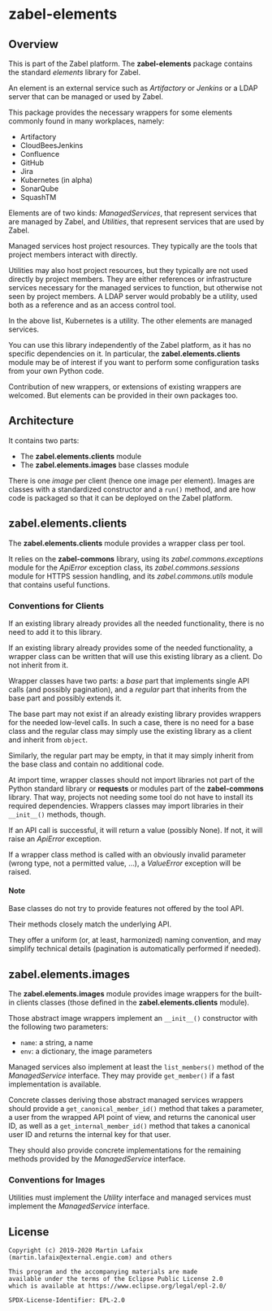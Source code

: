 # zabel-elements

## Overview

This is part of the Zabel platform.  The **zabel-elements** package
contains the standard _elements_ library for Zabel.

An element is an external service such as _Artifactory_ or _Jenkins_ or a
LDAP server that can be managed or used by Zabel.

This package provides the necessary wrappers for some elements commonly
found in many workplaces, namely:

- Artifactory
- CloudBeesJenkins
- Confluence
- GitHub
- Jira
- Kubernetes (in alpha)
- SonarQube
- SquashTM

Elements are of two kinds: _ManagedServices_, that represent services that are
managed by Zabel, and _Utilities_, that represent services that are used by Zabel.

Managed services host project resources.  They typically are the tools that project
members interact with directly.

Utilities may also host project resources, but they typically are not used directly
by project members.  They are either references or infrastructure services necessary
for the managed services to function, but otherwise not seen by project members.
A LDAP server would probably be a utility, used both as a reference and as an access
control tool.

In the above list, Kubernetes is a utility.  The other elements are managed services.

You can use this library independently of the Zabel platform, as it has no
specific dependencies on it.  In particular, the **zabel.elements.clients**
module may be of interest if you want to perform some configuration tasks
from your own Python code.

Contribution of new wrappers, or extensions of existing wrappers are welcomed.
But elements can be provided in their own packages too.

## Architecture

It contains two parts:

- The **zabel.elements.clients** module
- The **zabel.elements.images** base classes module

There is one _image_ per client (hence one image per element).  Images are
classes with a standardized constructor and a `run()` method, and are how
code is packaged so that it can be deployed on the Zabel platform.

## zabel.elements.clients

The **zabel.elements.clients** module provides a wrapper class per
tool.

It relies on the **zabel-commons** library, using its
_zabel.commons.exceptions_ module for the _ApiError_ exception class,
its _zabel.commons.sessions_ module for HTTPS session handling,
and its _zabel.commons.utils_ module that contains useful functions.

### Conventions for Clients

If an existing library already provides all the needed functionality,
there is no need to add it to this library.

If an existing library already provides some of the needed
functionality, a wrapper class can be written that will use this
existing library as a client.  Do not inherit from it.

Wrapper classes have two parts: a _base_ part that implements single
API calls (and possibly pagination), and a _regular_ part that
inherits from the base part and possibly extends it.

The base part may not exist if an already existing library
provides wrappers for the needed low-level calls.  In such a
case, there is no need for a base class and the regular class may simply
use the existing library as a client and inherit from `object`.

Similarly, the regular part may be empty, in that it may simply inherit
from the base class and contain no additional code.

At import time, wrapper classes should not import libraries not part of
the Python standard library or **requests** or modules part of the
**zabel-commons** library.  That way, projects not needing some tool do
not have to install its required dependencies.  Wrappers classes may
import libraries in their `__init__()` methods, though.

If an API call is successful, it will return a value (possibly None).
If not, it will raise an _ApiError_ exception.

If a wrapper class method is called with an obviously invalid parameter
(wrong type, not a permitted value, ...), a _ValueError_ exception will
be raised.

#### Note

Base classes do not try to provide features not offered by the tool API.

Their methods closely match the underlying API.

They offer a uniform (or, at least, harmonized) naming convention,
and may simplify technical details (pagination is automatically
performed if needed).

## zabel.elements.images

The **zabel.elements.images** module provides image wrappers for the
built-in clients classes (those defined in the **zabel.elements.clients**
module).

Those abstract image wrappers implement an `__init__()` constructor with
the following two parameters:

- `name`: a string, a name
- `env`: a dictionary, the image parameters

Managed services also implement at least the `list_members()` method of
the _ManagedService_ interface.  They may provide `get_member()` if a
fast implementation is available.

Concrete classes deriving those abstract managed services wrappers
should provide a `get_canonical_member_id()` method that takes a
parameter, a user from the wrapped API point of view, and returns the
canonical user ID, as well as a `get_internal_member_id()` method that
takes a canonical user ID and returns the internal key for that user.

They should also provide concrete implementations for the remaining
methods provided by the _ManagedService_ interface.

### Conventions for Images

Utilities must implement the _Utility_ interface and managed services
must implement the _ManagedService_ interface.

## License

```text
Copyright (c) 2019-2020 Martin Lafaix (martin.lafaix@external.engie.com) and others

This program and the accompanying materials are made
available under the terms of the Eclipse Public License 2.0
which is available at https://www.eclipse.org/legal/epl-2.0/

SPDX-License-Identifier: EPL-2.0
```

